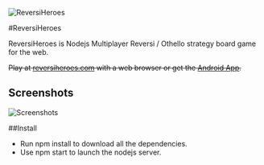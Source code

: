 ![ReversiHeroes](http://i.imgur.com/qZw8CKN.png)

#ReversiHeroes

ReversiHeroes is Nodejs Multiplayer Reversi / Othello strategy board game for the web.

~~Play at [reversiheroes.com](http://reversiheroes.com) with a web browser or get the [Android App](https://play.google.com/store/apps/details?id=es.mnlg.reversiheroes).~~

## Screenshots

![Screenshots](http://i.imgur.com/fajYxg9.jpg)

##Install

* Run npm install to download all the dependencies.
* Use npm start to launch the nodejs server.